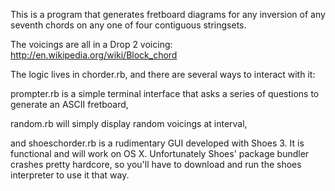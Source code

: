 This is a program that generates fretboard diagrams for any inversion of any seventh chords on any one of four contiguous stringsets. 

The voicings are all in a Drop 2 voicing: 
http://en.wikipedia.org/wiki/Block_chord

The logic lives in chorder.rb, and there are several ways to interact with it: 

prompter.rb is a simple terminal interface that asks a series of questions to generate an ASCII fretboard, 

random.rb will simply display random voicings at interval,

and shoeschorder.rb is a rudimentary GUI developed with Shoes 3. It is functional and will work on OS X. Unfortunately Shoes' package bundler crashes pretty hardcore, so you'll have to download and run the shoes interpreter to use it that way.  
